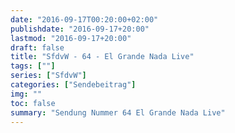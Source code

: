 ```yaml
---
date: "2016-09-17T00:20:00+02:00"
publishdate: "2016-09-17+20:00"
lastmod: "2016-09-17+20:00"
draft: false
title: "SfdvW - 64 - El Grande Nada Live"
tags: [""]
series: ["SfdvW"]
categories: ["Sendebeitrag"]
img: ""
toc: false
summary: "Sendung Nummer 64 El Grande Nada Live"
---
```


<div id="example"></div>
<script src="https://cdn.podlove.org/web-player/embed.js"></script>
<script>
  podlovePlayer('#example', '/blog/sfdvw64.json');
</script>
